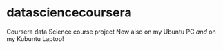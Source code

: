 # datasciencecoursera

Coursera data Science course project 
Now also on my Ubuntu PC *and* on my Kubuntu Laptop!
